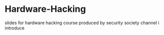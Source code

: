 # Hardware-Hacking
slides for hardware hacking course produced by security society channel i introduce 
